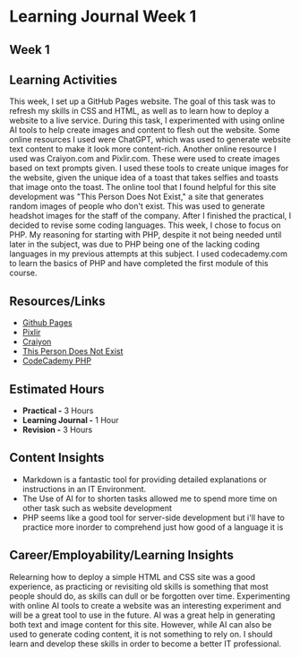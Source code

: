 # Learning Journal Week 1
## Week 1
## Learning Activities
This week, I set up a GitHub Pages website. The goal of this task was to refresh my skills in CSS and HTML, as well as to learn how to deploy a website to a live service. During this task, I experimented with using online AI tools to help create images and content to flesh out the website. Some online resources I used were ChatGPT, which was used to generate website text content to make it look more content-rich. Another online resource I used was Craiyon.com and Pixlir.com. These were used to create images based on text prompts given.
I used these tools to create unique images for the website, given the unique idea of a toast that takes selfies and toasts that image onto the toast. The online tool that I found helpful for this site development was "This Person Does Not Exist," a site that generates random images of people who don't exist. This was used to generate headshot images for the staff of the company.
After I finished the practical, I decided to revise some coding languages. This week, I chose to focus on PHP. My reasoning for starting with PHP, despite it not being needed until later in the subject, was due to PHP being one of the lacking coding languages in my previous attempts at this subject. I used codecademy.com to learn the basics of PHP and have completed the first module of this course.
## Resources/Links
- [Github Pages](https://pages.github.com/)
- [Pixlir](Pixlir.com)
- [Craiyon](Craiyon.com)
- [This Person Does Not Exist](https://this-person-does-not-exist.com/en)
- [CodeCademy PHP](https://www.codecademy.com/catalog/language/php)
## Estimated Hours
- **Practical -** 3 Hours
- **Learning Journal -** 1 Hour
- **Revision -** 3 Hours
## Content Insights
- Markdown is a fantastic tool for providing detailed explanations or instructions in an IT Environment.
- The Use of AI for to shorten tasks allowed me to spend more time on other task such as website development
- PHP seems like a good tool for server-side development but i'll have to practice more inorder to comprehend just how good of a language it is
## Career/Employability/Learning Insights
Relearning how to deploy a simple HTML and CSS site was a good experience, as practicing or revisiting old skills is something that most 
people should do, as skills can dull or be forgotten over time. Experimenting with online AI tools to create a website was an interesting 
experiment and will be a great tool to use in the future. AI was a great help in generating both text and image content for this site. 
However, while AI can also be used to generate coding content, it is not something to rely on. I should learn and develop these skills in 
order to become a better IT professional.




